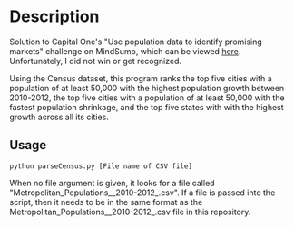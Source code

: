 Description
===============

Solution to Capital One's "Use population data to identify promising markets" challenge on MindSumo, which can be viewed [here](https://www.mindsumo.com/contests/200). Unfortunately, I did not win or get recognized.

Using the Census dataset, this program ranks the top five cities with a population of at least 50,000 with the highest population growth between 2010-2012, the top five cities with a population of at least 50,000 with the fastest population shrinkage, and the top five states with with the highest growth across all its cities.

Usage
------
`python parseCensus.py [File name of CSV file]`

When no file argument is given, it looks for a file called "Metropolitan_Populations__2010-2012_.csv". If a file is passed into the script, then it needs to be in the same format as the Metropolitan_Populations__2010-2012_.csv file in this repository.

